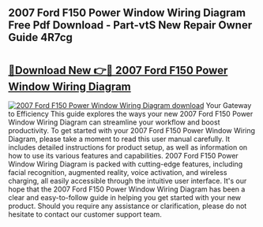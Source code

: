 ## 2007 Ford F150 Power Window Wiring Diagram Free Pdf Download - Part-vtS New Repair Owner Guide 4R7cg

# <h2><a href="http://dfs5pck.blite.top/?on=2007+Ford+F150+Power+Window+Wiring+Diagram">🔗Download New 👉🔴 2007 Ford F150 Power Window Wiring Diagram</a></h2>

[![2007 Ford F150 Power Window Wiring Diagram download](https://i.imgur.com/lujVjoI.png)](http://dfs5pck.blite.top/?on=2007+Ford+F150+Power+Window+Wiring+Diagram)
Your Gateway to Efficiency This guide explores the ways your new 2007 Ford F150 Power Window Wiring Diagram can streamline your workflow and boost productivity. To get started with your 2007 Ford F150 Power Window Wiring Diagram, please take a moment to read this user manual carefully. It includes detailed instructions for product setup, as well as information on how to use its various features and capabilities. 2007 Ford F150 Power Window Wiring Diagram is packed with cutting-edge features, including facial recognition, augmented reality, voice activation, and wireless charging, all easily accessible through the intuitive user interface. It's our hope that the 2007 Ford F150 Power Window Wiring Diagram has been a clear and easy-to-follow guide in helping you get started with your new product. Should you require any assistance or clarification, please do not hesitate to contact our customer support team.
